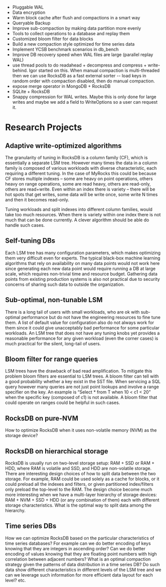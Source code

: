 * Pluggable WAL
* Data encryption
* Warm block cache after flush and compactions in a smart way
* Queryable Backup
* Improve sub-compaction by making data partition more evenly
* Tools to collect operations to a database and replay them
* Customized bloom filter for data blocks
* Build a new compaction style optimized for time series data
* Implement YCSB benchmark scenarios in db_bench
* Improve DB recovery speed when WAL files are large (parallel replay WAL)
* use thread pools to do readahead + decompress and compress + write-behind. Igor started on this. When manual compaction is multi-threaded then we can use RocksDB as a fast external sorter -- load keys in random order with compaction disabled, then do manual compaction.
* expose merge operator in MongoDB + RocksDB
* SQLite + RocksDB
* Snappy compression for WAL writes. Maybe this is only done for large writes and maybe we add a field to WriteOptions so a user can request it.

# Research Projects
## Adaptive write-optimized algorithms
The granularity of tuning in RocksDB is a column family (CF), which is essentially a separate LSM tree. However many times the data in a column family is composed of various workloads with diverse characteristic, each requiring a different tuning. In the case of MyRocks this could be because CF stores multiple indexes – some are heavy on point operations, others heavy on range operations, some are read heavy, others are read-only, others are read+write. Even within an index there is variety – there will be hot spots that get writes, some data will be write once, some write N times and then it becomes read-only.

Tuning workloads and split indexes into different column families, would take too much resources. When there is variety within one index there is not much that can be done currently. A clever algorithm should be able do handle such cases.

## Self-tuning DBs

Each LSM tree has many configuration parameters, which makes optimizing them very difficult even for experts. The typical black-box machine learning algorithms that rely on availability on many data points would not work here since generating each new data point would require running a DB at large scale, which requires non-trivial time and resource budget. Gathering data points from existing production systems is also not practical due to security concerns of sharing such data to outside the organization.

## Sub-optimal, non-tunable LSM

There is a long tail of users with small workloads, who are ok with sub-optimal performance but do not have the engineering resources to fine tune them. A list of default value for configuration also do not always work for them since it could give unacceptably bad performance for some particular workloads. An LSM tree that does not have any tuning knobs yet provides a reasonable performance for any given workload (even the corner cases) is much practical for the silent, long-tail of users.

## Bloom filter for range queries

LSM trees have the drawback of bad read amplification. To mitigate this problem bloom filters are essential to LSM trees. A bloom filter can tell with a good probability whether a key exist in the SST file. When servicing a SQL query however many queries are not just point lookups and involve a range specifier on the key. An example is “Select * from T when 10 < c1 < 20” when the specific key (composed of c1) is not available. A bloom filter that could operate on ranges could be helpful in such cases.

## RocksDB on pure-NVM

How to optimize RocksDB when it uses non-volatile memory (NVM) as the storage device?

## RocksDB on hierarchical storage

RocksDB is usually run on two-level storage setup: RAM + SSD or RAM + HDD, where RAM is volatile and SSD, and HDD are non-volatile storage. There are interesting design choices of how to split data between the two storage. For example, RAM could be used solely as a cache for blocks, or it could preload all the indexes and filters, or given partitioned index/filters only preload the top-level to the RAM. The design choice become much more interesting when we have a multi-layer hierarchy of storage devices: RAM + NVM + SSD + HDD (or any combination of them) each with different storage characteristics. What is the optimal way to split data among the hierarchy.

## Time series DBs

How we can optimize RocksDB based on the particular characteristics of time series databases? For example can we do better encoding of keys knowing that they are integers in ascending order? Can we do better encoding of values knowing that they are floating point numbers with high correlation between adjacent numbers? What is an optimal compaction strategy given the patterns of data distribution in a time series DB? Do such data show different characteristics in different levels of the LSM tree and we can we leverage such information for more efficient data layout for each level? etc.